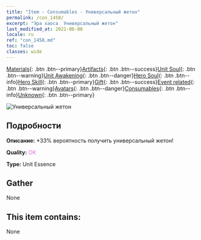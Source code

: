 ```yaml
---
title: "Item - Consumables - Универсальный жетон"
permalink: /con_1458/
excerpt: "Эра хаоса  Универсальный жетон"
last_modified_at: 2021-06-08
locale: ru
ref: "con_1458.md"
toc: false
classes: wide
---
```

 [Materials](/ItemsRU/){: .btn .btn--primary}[Artifacts](/ItemsRU/Artifacts/){: .btn .btn--success}[Unit Soul](/ItemsRU/UnitSoul/){: .btn .btn--warning}[Unit Awakening](/ItemsRU/UnitAwakening/){: .btn .btn--danger}[Hero Soul](/ItemsRU/HeroSoul/){: .btn .btn--info}[Hero Skill](/ItemsRU/HeroSkill/){: .btn .btn--primary}[Gift](/ItemsRU/Gift/){: .btn .btn--success}[Event related](/ItemsRU/Events/){: .btn .btn--warning}[Avatars](/ItemsRU/Avatars/){: .btn .btn--danger}[Consumables](/ItemsRU/Consumables/){: .btn .btn--info}[Unknown](/ItemsRU/Unknown/){: .btn .btn--primary}

 ![Универсальный жетон](/images/t/i_907072.png)

## Подробности
 **Описание:** *33% вероятность получить универсальный жетон!

 **Quality:** <span style="color: #DA70D6">OK</span>

 **Type:** Unit Essence

## Gather

  None

## This item contains:

  None

